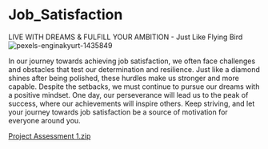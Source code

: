# Job_Satisfaction
LIVE WITH DREAMS &amp; FULFILL YOUR AMBITION - Just Like Flying Bird
![pexels-enginakyurt-1435849](https://github.com/user-attachments/assets/308fd392-7d26-4362-8da8-e9d95a126808)

In our journey towards achieving job satisfaction, we often face challenges and obstacles that test our determination and resilience. Just like a diamond shines after being polished, these hurdles make us stronger and more capable. Despite the setbacks, we must continue to pursue our dreams with a positive mindset. One day, our perseverance will lead us to the peak of success, where our achievements will inspire others. Keep striving, and let your journey towards job satisfaction be a source of motivation for everyone around you.


[Project Assessment 1.zip](https://github.com/user-attachments/files/19034547/Project.Assessment.1.zip)
